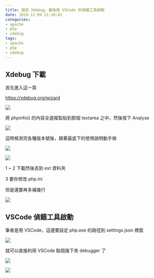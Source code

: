 ```yaml
---
title: 設定 Xdebug，最後用 VSCode 的偵錯工具啟動
date: 2019-12-09 21:10:41
categories:
- apache
- php
- xdebug
tags:
- apache
- php
- xdebug
---
```


## Xdebug 下載

首先進入這一頁

https://xdebug.org/wizard

![](https://i.imgur.com/sbslusN.png)

將 phpinfo() 的內容全選複製貼到那個 textarea 之中，然後按下 Analyse

![](https://i.imgur.com/jJ7tG3M.png)

這時檢測完各種版本號後，跟著最底下的使用說明動手做

![](https://i.imgur.com/4gRPh6Z.png)

![](https://i.imgur.com/hOKZoma.png)

1 ~ 2 下載然後丟到 ext 資料夾

3 要你修改 php.ini

但是還要再多補幾行

![](https://i.imgur.com/ZAa0MGJ.png)

## VSCode 偵錯工具啟動

筆者是用 VSCode，這邊要設定 php.exe 的路徑到 settings.json 裡面

![](https://i.imgur.com/m1GxAaR.png)

就可以直接利用 VSCode 點個幾下來 debugger 了

![](https://i.imgur.com/nL7AJzK.png)

![](https://i.imgur.com/RnwaMh1.png)
